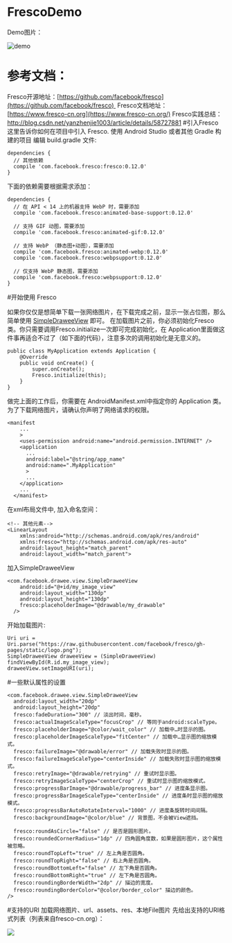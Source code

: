 # FrescoDemo
Demo图片：

![demo](http://upload-images.jianshu.io/upload_images/3805053-8f17f893d2a377da.png?imageMogr2/auto-orient/strip%7CimageView2/2/w/1240)

# 参考文档：
Fresco开源地址：[https://github.com/facebook/fresco](https://github.com/facebook/fresco) 
Fresco文档地址：[https://www.fresco-cn.org](https://www.fresco-cn.org/)
Fresco实践总结：http://blog.csdn.net/yanzhenjie1003/article/details/58727881
#引入Fresco
这里告诉你如何在项目中引入 Fresco.
使用 Android Studio 或者其他 Gradle 构建的项目
编辑 build.gradle 文件:
```
dependencies {
  // 其他依赖
  compile 'com.facebook.fresco:fresco:0.12.0'
}
```
下面的依赖需要根据需求添加：
```
dependencies {
  // 在 API < 14 上的机器支持 WebP 时，需要添加
  compile 'com.facebook.fresco:animated-base-support:0.12.0'

  // 支持 GIF 动图，需要添加
  compile 'com.facebook.fresco:animated-gif:0.12.0'

  // 支持 WebP （静态图+动图），需要添加
  compile 'com.facebook.fresco:animated-webp:0.12.0'
  compile 'com.facebook.fresco:webpsupport:0.12.0'

  // 仅支持 WebP 静态图，需要添加
  compile 'com.facebook.fresco:webpsupport:0.12.0'
}
```

#开始使用 Fresco

如果你仅仅是想简单下载一张网络图片，在下载完成之前，显示一张占位图，那么简单使用 [SimpleDraweeView](https://www.fresco-cn.org/javadoc/reference/com/facebook/drawee/view/SimpleDraweeView.html) 即可。
在加载图片之前，你必须初始化Fresco类。你只需要调用Fresco.initialize一次即可完成初始化，在 Application里面做这件事再适合不过了（如下面的代码），注意多次的调用初始化是无意义的。
```
public class MyApplication extends Application {
	@Override
	public void onCreate() {
		super.onCreate();
		Fresco.initialize(this);
	}
}
```


做完上面的工作后，你需要在 AndroidManifest.xml中指定你的 Application 类。为了下载网络图片，请确认你声明了网络请求的权限。

```
<manifest
    ...
    >
    <uses-permission android:name="android.permission.INTERNET" />
    <application
      ...
      android:label="@string/app_name"
      android:name=".MyApplication"
      >
      ...
    </application>
    ...
  </manifest>
```


在xml布局文件中, 加入命名空间：
```
<!-- 其他元素-->
<LinearLayout
    xmlns:android="http://schemas.android.com/apk/res/android"
    xmlns:fresco="http://schemas.android.com/apk/res-auto"
    android:layout_height="match_parent"
    android:layout_width="match_parent">
```

加入SimpleDraweeView
```
<com.facebook.drawee.view.SimpleDraweeView
    android:id="@+id/my_image_view"
    android:layout_width="130dp"
    android:layout_height="130dp"
    fresco:placeholderImage="@drawable/my_drawable"
  />
```

开始加载图片:
```
Uri uri = Uri.parse("https://raw.githubusercontent.com/facebook/fresco/gh-pages/static/logo.png");
SimpleDraweeView draweeView = (SimpleDraweeView) findViewById(R.id.my_image_view);
draweeView.setImageURI(uri);
```

#一些默认属性的设置
```
<com.facebook.drawee.view.SimpleDraweeView
  android:layout_width="20dp"
  android:layout_height="20dp"
  fresco:fadeDuration="300" // 淡出时间，毫秒。
  fresco:actualImageScaleType="focusCrop" // 等同于android:scaleType。
  fresco:placeholderImage="@color/wait_color" // 加载中…时显示的图。
  fresco:placeholderImageScaleType="fitCenter" // 加载中…显示图的缩放模式。
  fresco:failureImage="@drawable/error" // 加载失败时显示的图。
  fresco:failureImageScaleType="centerInside" // 加载失败时显示图的缩放模式。
  fresco:retryImage="@drawable/retrying" // 重试时显示图。
  fresco:retryImageScaleType="centerCrop" // 重试时显示图的缩放模式。
  fresco:progressBarImage="@drawable/progress_bar" // 进度条显示图。
  fresco:progressBarImageScaleType="centerInside" // 进度条时显示图的缩放模式。
  fresco:progressBarAutoRotateInterval="1000" // 进度条旋转时间间隔。
  fresco:backgroundImage="@color/blue" // 背景图，不会被View遮挡。

  fresco:roundAsCircle="false" // 是否是圆形图片。
  fresco:roundedCornerRadius="1dp" // 四角圆角度数，如果是圆形图片，这个属性被忽略。
  fresco:roundTopLeft="true" // 左上角是否圆角。
  fresco:roundTopRight="false" // 右上角是否圆角。
  fresco:roundBottomLeft="false" // 左下角是否圆角。
  fresco:roundBottomRight="true" // 左下角是否圆角。
  fresco:roundingBorderWidth="2dp" // 描边的宽度。
  fresco:roundingBorderColor="@color/border_color" 描边的颜色。
/>
```
#支持的URI
 加载网络图片、url、assets、res、本地File图片
先给出支持的URI格式列表（列表来自fresco-cn.org）：

![  ](http://upload-images.jianshu.io/upload_images/3805053-5610199c61f6155d.png?imageMogr2/auto-orient/strip%7CimageView2/2/w/1240)

